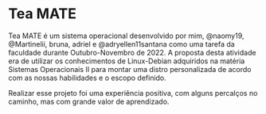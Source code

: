 # Tea MATE

  Tea MATE é um sistema operacional desenvolvido por mim, @naomy19, @Martinelii, bruna, adriel e @adryellen11santana como uma tarefa da faculdade durante Outubro-Novembro de 2022. A proposta desta atividade era de utilizar os conhecimentos de Linux-Debian adquiridos na matéria Sistemas Operacionais II para montar uma distro personalizada de acordo com as nossas habilidades e o escopo definido.
 
  Realizar esse projeto foi uma experiência positiva, com alguns percalços no caminho, mas com grande valor de aprendizado.
